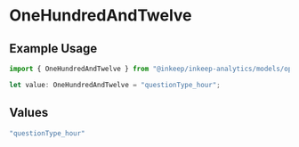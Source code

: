 # OneHundredAndTwelve

## Example Usage

```typescript
import { OneHundredAndTwelve } from "@inkeep/inkeep-analytics/models/operations";

let value: OneHundredAndTwelve = "questionType_hour";
```

## Values

```typescript
"questionType_hour"
```